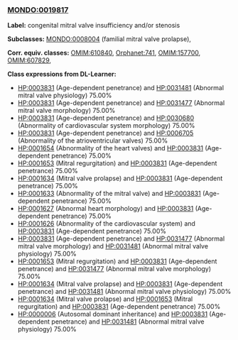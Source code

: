 
### [MONDO:0019817](http://purl.obolibrary.org/obo/MONDO_0019817)
**Label:** congenital mitral valve insufficiency and/or stenosis

**Subclasses:** [MONDO:0008004](http://purl.obolibrary.org/obo/MONDO_0008004) (familial mitral valve prolapse), 

**Corr. equiv. classes:** [OMIM:610840](http://purl.obolibrary.org/obo/OMIM_610840), [Orphanet:741](http://www.orpha.net/ORDO/Orphanet_741), [OMIM:157700](http://purl.obolibrary.org/obo/OMIM_157700), [OMIM:607829](http://purl.obolibrary.org/obo/OMIM_607829), 

**Class expressions from DL-Learner:**

- [HP:0003831](http://purl.obolibrary.org/obo/HP_0003831) (Age-dependent penetrance) and [HP:0031481](http://purl.obolibrary.org/obo/HP_0031481) (Abnormal mitral valve physiology) 75.00%
- [HP:0003831](http://purl.obolibrary.org/obo/HP_0003831) (Age-dependent penetrance) and [HP:0031477](http://purl.obolibrary.org/obo/HP_0031477) (Abnormal mitral valve morphology) 75.00%
- [HP:0003831](http://purl.obolibrary.org/obo/HP_0003831) (Age-dependent penetrance) and [HP:0030680](http://purl.obolibrary.org/obo/HP_0030680) (Abnormality of cardiovascular system morphology) 75.00%
- [HP:0003831](http://purl.obolibrary.org/obo/HP_0003831) (Age-dependent penetrance) and [HP:0006705](http://purl.obolibrary.org/obo/HP_0006705) (Abnormality of the atrioventricular valves) 75.00%
- [HP:0001654](http://purl.obolibrary.org/obo/HP_0001654) (Abnormality of the heart valves) and [HP:0003831](http://purl.obolibrary.org/obo/HP_0003831) (Age-dependent penetrance) 75.00%
- [HP:0001653](http://purl.obolibrary.org/obo/HP_0001653) (Mitral regurgitation) and [HP:0003831](http://purl.obolibrary.org/obo/HP_0003831) (Age-dependent penetrance) 75.00%
- [HP:0001634](http://purl.obolibrary.org/obo/HP_0001634) (Mitral valve prolapse) and [HP:0003831](http://purl.obolibrary.org/obo/HP_0003831) (Age-dependent penetrance) 75.00%
- [HP:0001633](http://purl.obolibrary.org/obo/HP_0001633) (Abnormality of the mitral valve) and [HP:0003831](http://purl.obolibrary.org/obo/HP_0003831) (Age-dependent penetrance) 75.00%
- [HP:0001627](http://purl.obolibrary.org/obo/HP_0001627) (Abnormal heart morphology) and [HP:0003831](http://purl.obolibrary.org/obo/HP_0003831) (Age-dependent penetrance) 75.00%
- [HP:0001626](http://purl.obolibrary.org/obo/HP_0001626) (Abnormality of the cardiovascular system) and [HP:0003831](http://purl.obolibrary.org/obo/HP_0003831) (Age-dependent penetrance) 75.00%
- [HP:0003831](http://purl.obolibrary.org/obo/HP_0003831) (Age-dependent penetrance) and [HP:0031477](http://purl.obolibrary.org/obo/HP_0031477) (Abnormal mitral valve morphology) and [HP:0031481](http://purl.obolibrary.org/obo/HP_0031481) (Abnormal mitral valve physiology) 75.00%
- [HP:0001653](http://purl.obolibrary.org/obo/HP_0001653) (Mitral regurgitation) and [HP:0003831](http://purl.obolibrary.org/obo/HP_0003831) (Age-dependent penetrance) and [HP:0031477](http://purl.obolibrary.org/obo/HP_0031477) (Abnormal mitral valve morphology) 75.00%
- [HP:0001634](http://purl.obolibrary.org/obo/HP_0001634) (Mitral valve prolapse) and [HP:0003831](http://purl.obolibrary.org/obo/HP_0003831) (Age-dependent penetrance) and [HP:0031481](http://purl.obolibrary.org/obo/HP_0031481) (Abnormal mitral valve physiology) 75.00%
- [HP:0001634](http://purl.obolibrary.org/obo/HP_0001634) (Mitral valve prolapse) and [HP:0001653](http://purl.obolibrary.org/obo/HP_0001653) (Mitral regurgitation) and [HP:0003831](http://purl.obolibrary.org/obo/HP_0003831) (Age-dependent penetrance) 75.00%
- [HP:0000006](http://purl.obolibrary.org/obo/HP_0000006) (Autosomal dominant inheritance) and [HP:0003831](http://purl.obolibrary.org/obo/HP_0003831) (Age-dependent penetrance) and [HP:0031481](http://purl.obolibrary.org/obo/HP_0031481) (Abnormal mitral valve physiology) 75.00%


